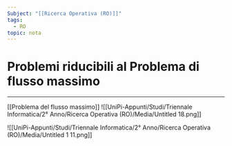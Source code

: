 ```yaml
---
Subject: "[[Ricerca Operativa (RO)]]"
tags:
  - RO
topic: nota
---
```


# Problemi riducibili al Problema di flusso massimo
---
[[Problema del flusso massimo]]
![[UniPi-Appunti/Studi/Triennale Informatica/2° Anno/Ricerca Operativa (RO)/Media/Untitled 18.png]]

![[UniPi-Appunti/Studi/Triennale Informatica/2° Anno/Ricerca Operativa (RO)/Media/Untitled 1 11.png]]
